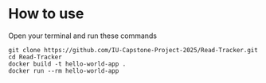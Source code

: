 # How to use

Open your terminal and run these commands

```
git clone https://github.com/IU-Capstone-Project-2025/Read-Tracker.git
cd Read-Tracker
docker build -t hello-world-app .
docker run --rm hello-world-app
```
